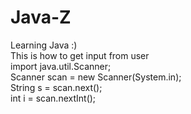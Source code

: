 # Java-Z
Learning Java :)         
This is how to get input from user       
import java.util.Scanner;        
Scanner scan = new Scanner(System.in);       
String s = scan.next();       
int i = scan.nextInt();      
